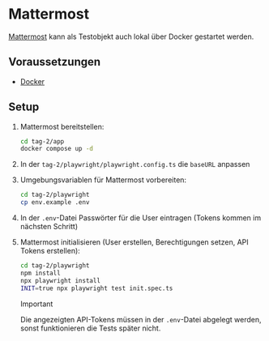 # Mattermost

[Mattermost](https://mattermost.com/) kann als Testobjekt auch lokal über Docker gestartet werden.

## Voraussetzungen

- [Docker](https://www.docker.com/)

## Setup

1. Mattermost bereitstellen:

   ```sh
   cd tag-2/app
   docker compose up -d
   ```

2. In der `tag-2/playwright/playwright.config.ts` die `baseURL` anpassen

3. Umgebungsvariablen für Mattermost vorbereiten:

   ```sh
   cd tag-2/playwright
   cp env.example .env
   ```

4. In der `.env`-Datei Passwörter für die User eintragen (Tokens kommen im nächsten Schritt)

5. Mattermost initialisieren (User erstellen, Berechtigungen setzen, API Tokens erstellen):

   ```sh
   cd tag-2/playwright
   npm install
   npx playwright install
   INIT=true npx playwright test init.spec.ts
   ```

   > [!IMPORTANT]
   > Die angezeigten API-Tokens müssen in der `.env`-Datei abgelegt werden, sonst funktionieren die Tests später nicht.
